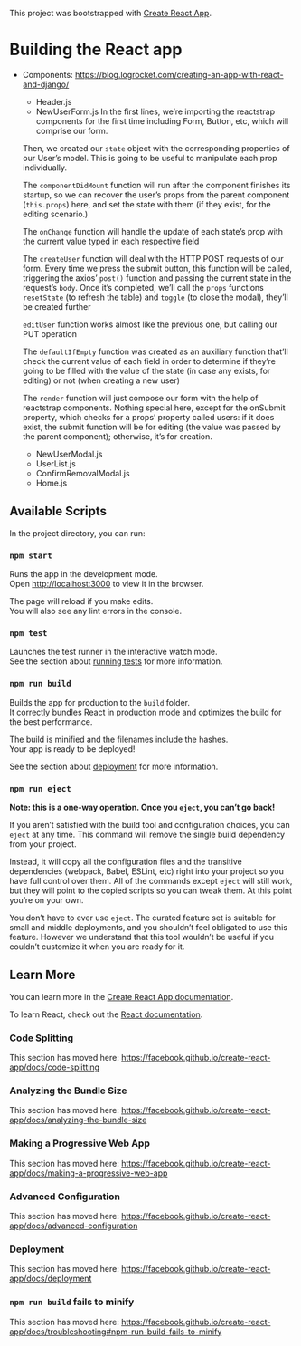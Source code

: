 This project was bootstrapped with [Create React App](https://github.com/facebook/create-react-app).

# Building the React app

- Components: https://blog.logrocket.com/creating-an-app-with-react-and-django/
    - Header.js
    - NewUserForm.js
    In the first lines, we’re importing the reactstrap components for the first
    time including Form, Button, etc, which will comprise our form.

    Then, we created our `state` object with the corresponding properties of our
    User’s model. This is going to be useful to manipulate each prop
    individually.

    The `componentDidMount` function will run after the component finishes its
    startup, so we can recover the user’s props from the parent component
    (`this.props`) here, and set the state with them (if they exist, for the
    editing scenario.)

    The `onChange` function will handle the update of each state’s prop with the
    current value typed in each respective field

    The `createUser` function will deal with the HTTP POST requests of our
    form. Every time we press the submit button, this function will be called,
    triggering the axios’ `post()` function and passing the current state in the
    request’s `body`. Once it’s completed, we’ll call the `props` functions
    `resetState` (to refresh the table) and `toggle` (to close the modal), they’ll
    be created further

    `editUser` function works almost like the previous one, but calling our
    PUT operation

    The `defaultIfEmpty` function was created as an auxiliary function that’ll
    check the current value of each field in order to determine if they’re
    going to be filled with the value of the state (in case any exists, for
    editing) or not (when creating a new user)

    The `render` function will just compose our form with the help of reactstrap
    components. Nothing special here, except for the onSubmit property, which
    checks for a props’ property called users: if it does exist, the submit
    function will be for editing (the value was passed by the parent
    component); otherwise, it’s for creation.

    - NewUserModal.js
    - UserList.js
    - ConfirmRemovalModal.js
    - Home.js


## Available Scripts

In the project directory, you can run:

### `npm start`

Runs the app in the development mode.<br />
Open [http://localhost:3000](http://localhost:3000) to view it in the browser.

The page will reload if you make edits.<br />
You will also see any lint errors in the console.

### `npm test`

Launches the test runner in the interactive watch mode.<br />
See the section about [running tests](https://facebook.github.io/create-react-app/docs/running-tests) for more information.

### `npm run build`

Builds the app for production to the `build` folder.<br />
It correctly bundles React in production mode and optimizes the build for the best performance.

The build is minified and the filenames include the hashes.<br />
Your app is ready to be deployed!

See the section about [deployment](https://facebook.github.io/create-react-app/docs/deployment) for more information.

### `npm run eject`

**Note: this is a one-way operation. Once you `eject`, you can’t go back!**

If you aren’t satisfied with the build tool and configuration choices, you can `eject` at any time. This command will remove the single build dependency from your project.

Instead, it will copy all the configuration files and the transitive dependencies (webpack, Babel, ESLint, etc) right into your project so you have full control over them. All of the commands except `eject` will still work, but they will point to the copied scripts so you can tweak them. At this point you’re on your own.

You don’t have to ever use `eject`. The curated feature set is suitable for small and middle deployments, and you shouldn’t feel obligated to use this feature. However we understand that this tool wouldn’t be useful if you couldn’t customize it when you are ready for it.

## Learn More

You can learn more in the [Create React App documentation](https://facebook.github.io/create-react-app/docs/getting-started).

To learn React, check out the [React documentation](https://reactjs.org/).

### Code Splitting

This section has moved here: https://facebook.github.io/create-react-app/docs/code-splitting

### Analyzing the Bundle Size

This section has moved here: https://facebook.github.io/create-react-app/docs/analyzing-the-bundle-size

### Making a Progressive Web App

This section has moved here: https://facebook.github.io/create-react-app/docs/making-a-progressive-web-app

### Advanced Configuration

This section has moved here: https://facebook.github.io/create-react-app/docs/advanced-configuration

### Deployment

This section has moved here: https://facebook.github.io/create-react-app/docs/deployment

### `npm run build` fails to minify

This section has moved here: https://facebook.github.io/create-react-app/docs/troubleshooting#npm-run-build-fails-to-minify
